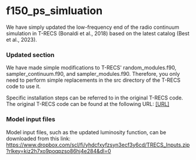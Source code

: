 # f150_ps_simluation
We have simply updated the low-frequency end of the radio continuum simulation in T-RECS (Bonaldi et al., 2018) based on the latest catalog (Best et al., 2023).

### Updated section
We have made simple modifications to T-RECS' random_modules.f90, sampler_continuum.f90, and sampler_modules.f90.   Therefore, you only need to perform simple replacements in the src directory of the T-RECS code to use it.

Specific installation steps can be referred to in the original T-RECS code. The original T-RECS code can be found at the following URL: [[URL]
](https://github.com/abonaldi/TRECS/tree/master)
### Model input files
Model input files, such as the updated luminosity function, can be downloaded from this link: https://www.dropbox.com/scl/fi/yhdcfxyfzsyn3ecf3y6cd/TRECS_Inputs.zip?rlkey=kiz2h7xo9poqpzso86hj4e284&dl=0
